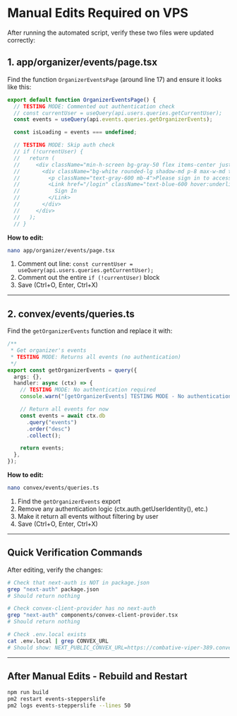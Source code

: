# Manual Edits Required on VPS

After running the automated script, verify these two files were updated correctly:

## 1. app/organizer/events/page.tsx

Find the function `OrganizerEventsPage` (around line 17) and ensure it looks like this:

```typescript
export default function OrganizerEventsPage() {
  // TESTING MODE: Commented out authentication check
  // const currentUser = useQuery(api.users.queries.getCurrentUser);
  const events = useQuery(api.events.queries.getOrganizerEvents);

  const isLoading = events === undefined;

  // TESTING MODE: Skip auth check
  // if (!currentUser) {
  //   return (
  //     <div className="min-h-screen bg-gray-50 flex items-center justify-center p-4">
  //       <div className="bg-white rounded-lg shadow-md p-8 max-w-md text-center">
  //         <p className="text-gray-600 mb-4">Please sign in to access your organizer dashboard.</p>
  //         <Link href="/login" className="text-blue-600 hover:underline font-medium">
  //           Sign In
  //         </Link>
  //       </div>
  //     </div>
  //   );
  // }
```

**How to edit:**
```bash
nano app/organizer/events/page.tsx
```

1. Comment out line: `const currentUser = useQuery(api.users.queries.getCurrentUser);`
2. Comment out the entire `if (!currentUser)` block
3. Save (Ctrl+O, Enter, Ctrl+X)

---

## 2. convex/events/queries.ts

Find the `getOrganizerEvents` function and replace it with:

```typescript
/**
 * Get organizer's events
 * TESTING MODE: Returns all events (no authentication)
 */
export const getOrganizerEvents = query({
  args: {},
  handler: async (ctx) => {
    // TESTING MODE: No authentication required
    console.warn("[getOrganizerEvents] TESTING MODE - No authentication required");

    // Return all events for now
    const events = await ctx.db
      .query("events")
      .order("desc")
      .collect();

    return events;
  },
});
```

**How to edit:**
```bash
nano convex/events/queries.ts
```

1. Find the `getOrganizerEvents` export
2. Remove any authentication logic (ctx.auth.getUserIdentity(), etc.)
3. Make it return all events without filtering by user
4. Save (Ctrl+O, Enter, Ctrl+X)

---

## Quick Verification Commands

After editing, verify the changes:

```bash
# Check that next-auth is NOT in package.json
grep "next-auth" package.json
# Should return nothing

# Check convex-client-provider has no next-auth
grep "next-auth" components/convex-client-provider.tsx
# Should return nothing

# Check .env.local exists
cat .env.local | grep CONVEX_URL
# Should show: NEXT_PUBLIC_CONVEX_URL=https://combative-viper-389.convex.cloud
```

---

## After Manual Edits - Rebuild and Restart

```bash
npm run build
pm2 restart events-stepperslife
pm2 logs events-stepperslife --lines 50
```
